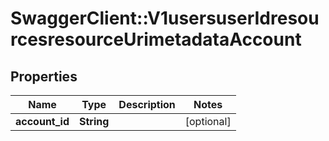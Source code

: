 # SwaggerClient::V1usersuserIdresourcesresourceUrimetadataAccount

## Properties
Name | Type | Description | Notes
------------ | ------------- | ------------- | -------------
**account_id** | **String** |  | [optional] 

